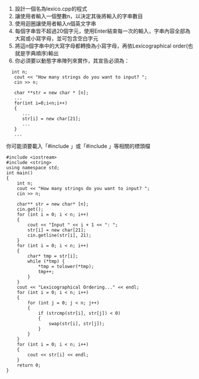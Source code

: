 1. 設計一個名為lexico.cpp的程式
2. 讓使用者輸入一個整數n，以決定其後將輸入的字串數目
3. 使用迴圈讓使用者輸入n個英文字串
4. 每個字串皆不超過20個字元，使用Enter結束每一次的輸入，字串內容全部為大寫或小寫字母，並可包含空白字元
5. 將這n個字串中的大寫字母都轉換為小寫字母，再依Lexicographical order(也就是字典順序)輸出
6. 你必須要以動態字串陣列來實作，其宣告必須為：
```
  int n;
   cout << "How many strings do you want to input? ";
   cin >> n;
 
   char **str = new char * [n];
   ...
   for(int i=0;i<n;i++)
   {
      ...
      str[i] = new char[21];
      ...
   }
   ...
```
你可能須要載入「#include <string>」或「#include <cstring>」等相關的標頭檔<br>

```
#include <iostream>
#include <string>
using namespace std;
int main()
{
    int n;
    cout << "How many strings do you want to input? ";
    cin >> n;

    char** str = new char* [n];
    cin.get();
    for (int i = 0; i < n; i++)
    {
        cout << "Input " << i + 1 << ": ";
        str[i] = new char[21];
        cin.getline(str[i], 21);
    }
    for (int i = 0; i < n; i++)
    {
        char* tmp = str[i];
        while (*tmp) {
            *tmp = tolower(*tmp);
            tmp++;
        }
    }
    cout << "Lexicographical Ordering..." << endl;
    for (int i = 0; i < n; i++)
    {
        for (int j = 0; j < n; j++)
        {
            if (strcmp(str[i], str[j]) < 0)
            {
                swap(str[i], str[j]);
            }
        }
    }
    for (int i = 0; i < n; i++)
    {
        cout << str[i] << endl;
    }
    return 0;
}
```
  
